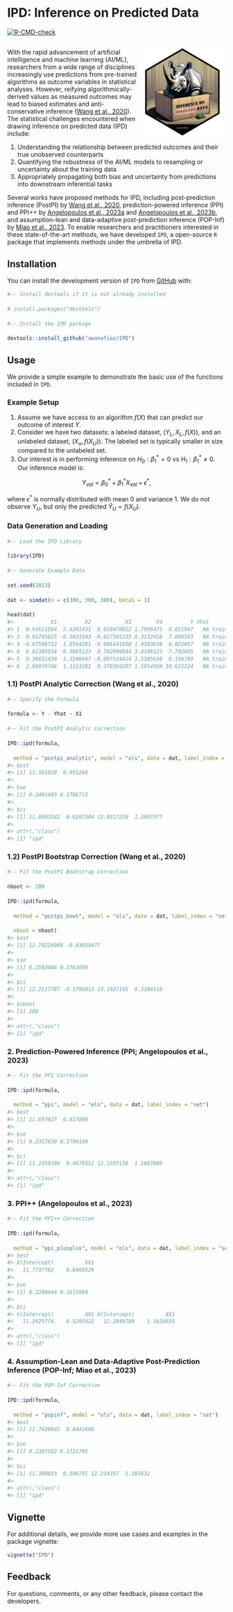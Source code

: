
<!-- README.md is generated from README.Rmd. Please edit that file -->

# IPD: Inference on Predicted Data

<!-- badges: start -->

[![R-CMD-check](https://github.com/awanafiaz/IPD/actions/workflows/R-CMD-check.yaml/badge.svg)](https://github.com/awanafiaz/IPD/actions/workflows/R-CMD-check.yaml)
<!-- badges: end -->

## <img src="man/figures/IPD_LOGO.png" align="right" height="200" style="float:right; height:200px;">

With the rapid advancement of artificial intelligence and machine
learning (AI/ML), researchers from a wide range of disciplines
increasingly use predictions from pre-trained algorithms as outcome
variables in statistical analyses. However, reifying
algorithmically-derived values as measured outcomes may lead to biased
estimates and anti-conservative inference ([Wang et al.,
2020](https://www.pnas.org/doi/suppl/10.1073/pnas.2001238117)). The
statistical challenges encountered when drawing inference on predicted
data (IPD) include:

1.  Understanding the relationship between predicted outcomes and their
    true unobserved counterparts
2.  Quantifying the robustness of the AI/ML models to resampling or
    uncertainty about the training data
3.  Appropriately propagating both bias and uncertainty from predictions
    into downstream inferential tasks

Several works have proposed methods for IPD, including post-prediction
inference (PostPI) by [Wang et al.,
2020](https://www.pnas.org/doi/suppl/10.1073/pnas.2001238117),
prediction-powered inference (PPI) and PPI++ by [Angelopoulos et al.,
2023a](https://www.science.org/doi/10.1126/science.adi6000) and
[Angelopoulos et al., 2023b](https://arxiv.org/abs/2311.01453), and
assumption-lean and data-adaptive post-prediction inference (POP-Inf) by
[Miao et al., 2023](https://arxiv.org/abs/2311.14220). To enable
researchers and practitioners interested in these state-of-the-art
methods, we have developed `IPD`, a open-source `R` package that
implements methods under the umbrella of IPD.

## Installation

You can install the development version of `IPD` from
[GitHub](https://github.com/) with:

``` r
#-- Install devtools if it is not already installed

# install.packages("devtools")   

#-- Install the IPD package

devtools::install_github("awanafiaz/IPD")
```

## Usage

We provide a simple example to demonstrate the basic use of the
functions included in `IPD`.

### Example Setup

1.  Assume we have access to an algorithm $f(X)$ that can predict our
    outcome of interest $Y$.
2.  Consider we have two datasets: a labeled dataset,
    $(Y_L, X_L, f(X))$, and an unlabeled dataset, $(X_u, f(X_U))$. The
    labeled set is typically smaller in size compared to the unlabeled
    set.
3.  Our interest is in performing inference on $H_0: \beta_1^* = 0$ vs
    $H_1: \beta_1^* \ne 0$. Our inference model is:

$$Y_{val} = \beta_0^* + \beta_1^* X_{val} + \epsilon^*,$$

where $\epsilon^*$ is normally distributed with mean 0 and variance 1.
We do not observe $Y_U$, but only the predicted $\hat{Y}_U = f(X_U)$.

### Data Generation and Loading

``` r
#-- Load the IPD Library

library(IPD)

#-- Generate Example Data

set.seed(2023)

dat <- simdat(n = c(300, 300, 300), beta1 = 1)

head(dat)
#>            X1         X2           X3        X4         Y Yhat      set
#> 1  0.91621564  2.4201431  0.838470912 1.7995475  8.021947   NA training
#> 2  0.01705625 -0.3033343 -0.027365235 0.3132418  7.089503   NA training
#> 3 -0.87506732  1.0594201 -0.096441058 1.9303638  6.822057   NA training
#> 4  0.81385534 -0.3065133  0.702090044 3.4198123  7.792005   NA training
#> 5  0.36651430  1.3240447 -0.007524424 1.5385638  9.156789   NA training
#> 6  2.09079746  1.1153281  0.370369207 1.5954569 10.621224   NA training
```

### 1.1) PostPI Analytic Correction (Wang et al., 2020)

``` r
#-- Specify the Formula

formula <- Y - Yhat ~ X1

#-- Fit the PostPI Analytic Correction

IPD::ipd(formula, 
         
  method = "postpi_analytic", model = "ols", data = dat, label_index = "set")
#> $est
#> [1] 11.561038  0.955248
#> 
#> $se
#> [1] 0.2401493 0.1706713
#> 
#> $ci
#> [1] 11.0903542  0.6207384 12.0317220  1.2897577
#> 
#> attr(,"class")
#> [1] "ipd"
```

### 1.2) PostPI Bootstrap Correction (Wang et al., 2020)

``` r
#-- Fit the PostPI Bootstrap Correction

nboot <- 200

IPD::ipd(formula, 
         
  method = "postpi_boot", model = "ols", data = dat, label_index = "set", 
  
  nboot = nboot)
#> $est
#> [1] 12.70224908 -0.03039477
#> 
#> $se
#> [1] 0.2502446 0.1781699
#> 
#> $ci
#> [1] 12.2117787 -0.3796013 13.1927195  0.3188118
#> 
#> $nboot
#> [1] 200
#> 
#> attr(,"class")
#> [1] "ipd"
```

### 2. Prediction-Powered Inference (PPI; Angelopoulos et al., 2023)

``` r
#-- Fit the PPI Correction

IPD::ipd(formula, 
         
  method = "ppi", model = "ols", data = dat, label_index = "set")
#> $est
#> [1] 11.697627  0.817898
#> 
#> $se
#> [1] 0.2357630 0.1790149
#> 
#> $ci
#> [1] 11.2355396  0.4670352 12.1597136  1.1687608
#> 
#> attr(,"class")
#> [1] "ipd"
```

### 3. PPI++ (Angelopoulos et al., 2023)

``` r
#-- Fit the PPI++ Correction

IPD::ipd(formula, 
         
  method = "ppi_plusplus", model = "ols", data = dat, label_index = "set")
#> $est
#> X(Intercept)          XX1 
#>   11.7737782    0.8460529 
#> 
#> $se
#> [1] 0.2200044 0.1615084
#> 
#> $ci
#> X(Intercept)          XX1 X(Intercept)          XX1 
#>   11.3425774    0.5295022   12.2049789    1.1626035 
#> 
#> attr(,"class")
#> [1] "ipd"
```

### 4. Assumption-Lean and Data-Adaptive Post-Prediction Inference (POP-Inf; Miao et al., 2023)

``` r
#-- Fit the POP-Inf Correction

IPD::ipd(formula, 
         
  method = "popinf", model = "ols", data = dat, label_index = "set")
#> $est
#> [1] 11.7620945  0.8441666
#> 
#> $se
#> [1] 0.2307502 0.1721795
#> 
#> $ci
#> [1] 11.309833  0.506701 12.214357  1.181632
#> 
#> attr(,"class")
#> [1] "ipd"
```

## Vignette

For additional details, we provide more use cases and examples in the
package vignette:

``` r
vignette("IPD")
```

## Feedback

For questions, comments, or any other feedback, please contact the
developers.
